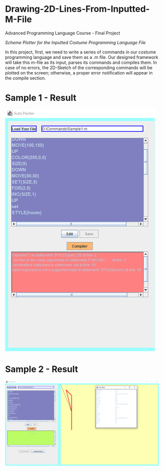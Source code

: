 # Drawing-2D-Lines-From-Inputted-M-File
Advanced Programming Language Course - Final Project

_Scheme Plotter for the Inputted Costume Programming Language File_

In this project, first, we need to write a series of commands in our costume programming language and save them as a .m file. 
Our designed framework will take this m-file as its input, parses its commands and compiles them.
In case of no errors, the 2D-Sketch of the corresponding commands will be plotted on the screen; otherwise, a proper error notification will appear in the compile section.

# Sample 1 - Result
![alt text](https://github.com/amirmohammadnsh/Drawing-2D-Lines-From-Inputted-M-File/blob/765297b3ec398964e40a905262c15e3d133139c3/sample1_result.jpg)

# Sample 2 - Result
![alt text](https://github.com/amirmohammadnsh/Drawing-2D-Lines-From-Inputted-M-File/blob/765297b3ec398964e40a905262c15e3d133139c3/sample2_result.jpg)
